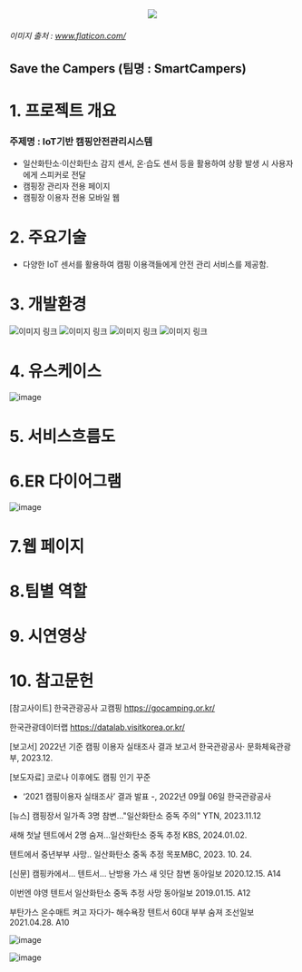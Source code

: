 
<div style="text-align:center;">
        <img src="https://github.com/2024-SMHRD-IS-IOT-2/Smartcamperss/assets/74088300/d2c89a0a-2438-4fcd-a75b-fde4cf8ef8f4">
</div>

###### 이미지 출처 : www.flaticon.com/

## Save the Campers (팀명 : SmartCampers)



# 1. 프로젝트 개요
### 주제명 : IoT기반 캠핑안전관리시스템 
- 일산화탄소·이산화탄소 감지 센서, 온·습도 센서 등을 활용하여 상황 발생 시 사용자에게 스피커로 전달
- 캠핑장 관리자 전용 페이지
- 캠핑장 이용자 전용 모바일 웹



# 2. 주요기술
- 다양한 IoT 센서를 활용하여 캠핑 이용객들에게 안전 관리 서비스를 제공함.

# 3. 개발환경
  
![이미지 링크](https://img.shields.io/badge/React-61DAFB?style=flat&logo=React&logoColor=white) 
![이미지 링크](https://img.shields.io/badge/Node.js-339933?style=flat&logo=Node.js&logoColor=white) 
![이미지 링크](https://img.shields.io/badge/raspberrypi-A22846?style=flat&logo=raspberrypi&logoColor=white) 
![이미지 링크](https://img.shields.io/badge/raspberrypi-A22846?style=flat&logo=raspberrypi&logoColor=white) 




# 4. 유스케이스
![image](https://github.com/2024-SMHRD-IS-IOT-2/Smartcamperss/assets/74088300/bda01d36-ab90-4d7f-94f5-ca8fc16e5e13)

# 5. 서비스흐름도


# 6.ER 다이어그램
![image](https://github.com/2024-SMHRD-IS-IOT-2/Smartcamperss/assets/74088300/38c2234d-a5c9-4e44-b075-82e2d57269c9)

# 7.웹 페이지

# 8.팀별 역할

# 9. 시연영상

# 10. 참고문헌
[참고사이트]
한국관광공사  고캠핑 
https://gocamping.or.kr/

한국관광데이터랩
https://datalab.visitkorea.or.kr/

[보고서]
2022년 기준 캠핑 이용자 실태조사 결과 보고서
한국관광공사· 문화체육관광부, 2023.12.

[보도자료] 코로나 이후에도 캠핑 인기 꾸준
- ‘2021 캠핑이용자 실태조사’ 결과 발표 -, 2022년 09월 06일 
한국관광공사


[뉴스]
캠핑장서 일가족 3명 참변..."일산화탄소 중독 주의"
YTN, 2023.11.12

새해 첫날 텐트에서 2명 숨져…일산화탄소 중독 추정
 KBS, 2024.01.02.


텐트에서 중년부부 사망.. 일산화탄소 중독 추정
목포MBC, 2023. 10. 24.

[신문]
캠핑카에서… 텐트서… 난방용 가스 새 잇단 참변
동아일보 2020.12.15. A14

이번엔 야영 텐트서 일산화탄소 중독 추정 사망
동아일보 2019.01.15. A12

부탄가스 온수매트 켜고 자다가‐
해수욕장 텐트서 60대 부부 숨져
조선일보 2021.04.28. A10

![image](https://github.com/2024-SMHRD-IS-IOT-2/Smartcamperss/assets/74088300/414724eb-3cdf-4ccc-a6a4-3fb8aceedd3f)


![image](https://github.com/2024-SMHRD-IS-IOT-2/Smartcamperss/assets/74088300/636dd877-1e3c-49aa-9dbd-536b8469b598)
